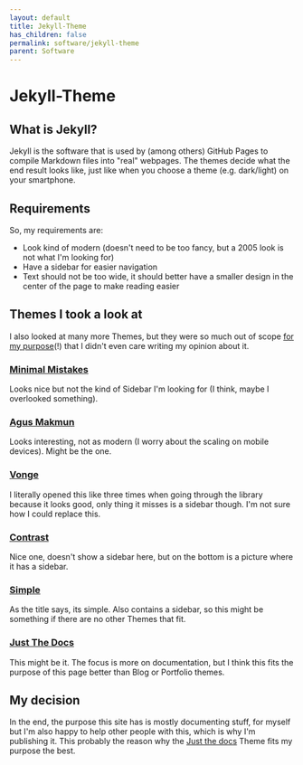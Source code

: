 ```yaml
---
layout: default
title: Jekyll-Theme
has_children: false
permalink: software/jekyll-theme
parent: Software
---
```


# Jekyll-Theme

## What is Jekyll?

Jekyll is the software that is used by (among others) GitHub Pages to compile Markdown files into "real" webpages.
The themes decide what the end result looks like, just like when you choose a theme (e.g. dark/light) on your smartphone.

## Requirements

So, my requirements are:

- Look kind of modern (doesn't need to be too fancy, but a 2005 look is not what I'm looking for)
- Have a sidebar for easier navigation
- Text should not be too wide, it should better have a smaller design in the center of the page to make reading easier

## Themes I took a look at

I also looked at many more Themes, but they were so much out of scope <ins>for my purpose</ins>(!) that I didn't even care writing my opinion about it.

### [Minimal Mistakes](https://jekyllthemes.io/theme/minimal-mistakes)

Looks nice but not the kind of Sidebar I'm looking for (I think, maybe I overlooked something).

### [Agus Makmun](https://jekyllthemes.io/theme/agusmakmun-github-io)

Looks interesting, not as modern (I worry about the scaling on mobile devices).
Might be the one.

### [Vonge](https://jekyllthemes.io/theme/vonge)

I literally opened this like three times when going through the library because it looks good, only thing it misses is a sidebar though.
I'm not sure how I could replace this.

### [Contrast](https://jekyllthemes.io/theme/contrast)

Nice one, doesn't show a sidebar here, but on the bottom is a picture where it has a sidebar.

### [Simple](https://jekyllthemes.io/theme/jekyll-simple)

As the title says, its simple.
Also contains a sidebar, so this might be something if there are no other Themes that fit.

### [Just The Docs](https://jekyllthemes.io/theme/just-the-docs)

This might be it.
The focus is more on documentation, but I think this fits the purpose of this page better than Blog or Portfolio themes.

## My decision

In the end, the purpose this site has is mostly documenting stuff, for myself but I'm also happy to help other people with this, which is why I'm publishing it.
This probably the reason why the [Just the docs](#just-the-docshttpsjekyllthemesiothemejust-the-docs) Theme fits my purpose the best.
